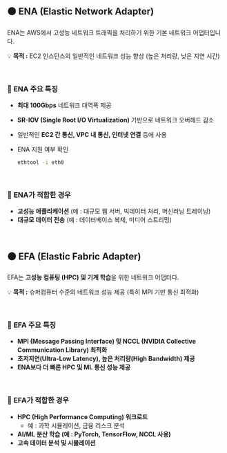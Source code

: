 ## 🟠 **ENA (Elastic Network Adapter)**

ENA는 AWS에서 고성능 네트워크 트래픽을 처리하기 위한 기본 네트워크 어댑터입니다.

💡 **목적 :** EC2 인스턴스의 일반적인 네트워크 성능 향상 (높은 처리량, 낮은 지연 시간)

<br>

### 🔶 **ENA 주요 특징**

- **최대 100Gbps** 네트워크 대역폭 제공
- **SR-IOV (Single Root I/O Virtualization)** 기반으로 네트워크 오버헤드 감소
- 일반적인 **EC2 간 통신, VPC 내 통신, 인터넷 연결** 등에 사용
- ENA 지원 여부 확인

    ```bash
    ethtool -i eth0
    ```

<br>

### 🔶 **ENA가 적합한 경우**

- **고성능 애플리케이션** (예 : 대규모 웹 서버, 빅데이터 처리, 머신러닝 트레이닝)
- **대규모 데이터 전송** (예 : 데이터베이스 복제, 미디어 스트리밍)

<br>

## 🟠 **EFA (Elastic Fabric Adapter)**

EFA는 **고성능 컴퓨팅 (HPC) 및 기계 학습**을 위한 네트워크 어댑터다.

💡 **목적 :** 슈퍼컴퓨터 수준의 네트워크 성능 제공 (특히 MPI 기반 통신 최적화)

<br>

### 🔶 **EFA 주요 특징**

- **MPI (Message Passing Interface) 및 NCCL (NVIDIA Collective Communication Library) 최적화**
- **초저지연(Ultra-Low Latency), 높은 처리량(High Bandwidth) 제공**
- **ENA보다 더 빠른 HPC 및 ML 통신 성능 제공**

<br>

### 🔶 **EFA가 적합한 경우**

- **HPC (High Performance Computing) 워크로드**
    - 예 : 과학 시뮬레이션, 금융 리스크 분석
- **AI/ML 분산 학습 (예 : PyTorch, TensorFlow, NCCL 사용)**
- **고속 데이터 분석 및 시뮬레이션**